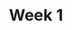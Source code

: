 ---
    title: Week 1
    weekNumber: 1
    days:
      - date: 2021-9-27
        events:
          "**2**{: .label .label-gray } Association and Causality, Basic Python and Jupyter Notebooks":
            "[CIT 2](https://inferentialthinking.com/chapters/02/causality-and-experiments.html), [DDS 1.1-1.2](https://eldridgejm.github.io/dive_into_data_science/01-getting_started/tools.html)"
          "**Discussion 1**{: .label .label-disc } Getting Set Up, Association and Causality":
      - date: 2021-9-28
        events:
          "**Lab 1**{: .label .label-lab } **Basic Python and Data Types (due 10/5)**":
      - date: 2021-9-29
        events:
          "**3**{: .label .label-gray } Expressions and Data Types":
            "[DDS 1.3-1.6](https://eldridgejm.github.io/dive_into_data_science/01-getting_started/expressions.html)"
      - date: 2021-10-1
        events:
          "**4**{: .label .label-gray } Arrays and DataFrames":
            "[DDS 2.1-2.2](https://eldridgejm.github.io/dive_into_data_science/02-data_sets/arrays.html)"
          "**Homework 1**{: .label .label-hw } **Causality and Basic Python (due 10/9)**":
---